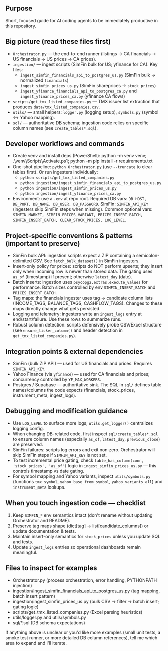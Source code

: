 ## Purpose
Short, focused guide for AI coding agents to be immediately productive in this repository.

## Big picture (read these files first)
- `Orchestrator.py` — the end-to-end runner (listings → CA financials → US financials → US prices → CA prices).
- `ingestion/` — ingest scripts (SimFin bulk for US; yfinance for CA). Key files:
  - `ingest_simfin_financials_api_to_postgres_us.py` (SimFin bulk → normalized `financials`)
  - `ingest_simfin_prices_us.py` (SimFin shareprices → `stock_prices`)
  - `ingest_yfinance_financials_api_to_postgres_ca.py` and `ingest_yfinance_prices_ca.py` (yfinance CA flows)
- `scripts/get_tmx_listed_companies.py` — TMX issuer list extraction that produces `data/tmx_listed_companies.csv`.
- `utils/` — small helpers: `logger.py` (logging setup), `symbols.py` (symbol ↔ Yahoo mapping).
- `sql/` — authoritative DB schema; ingestion code relies on specific column names (see `create_tables*.sql`).

## Developer workflows and commands
- Create venv and install deps (PowerShell):
  python -m venv venv; .\venv\Scripts\Activate.ps1; python -m pip install -r requirements.txt
- One-shot pipeline: `python Orchestrator.py` (use `--truncate` to clear tables first). Or run ingesters individually:
  - `python scripts/get_tmx_listed_companies.py`
  - `python ingestion/ingest_simfin_financials_api_to_postgres_us.py`
  - `python ingestion/ingest_simfin_prices_us.py`
  - `python ingestion/ingest_yfinance_prices_ca.py`
- Environment: use a `.env` at repo root. Required DB vars: `DB_HOST, DB_PORT, DB_NAME, DB_USER, DB_PASSWORD`.
  SimFin: `SIMFIN_API_KEY` (ingesters skip SimFin steps when missing). Common optional vars: `SIMFIN_MARKET, SIMFIN_PRICES_VARIANT, PRICES_INSERT_BATCH, SIMFIN_INSERT_BATCH, CLEAR_STOCK_PRICES, LOG_LEVEL`.

## Project-specific conventions & patterns (important to preserve)
- SimFin bulk API: ingestion scripts expect a ZIP containing a semicolon-delimited CSV. See `fetch_bulk_dataset()` in SimFin ingesters.
- Insert-only policy for prices: scripts do NOT perform upserts; they insert only when incoming row is newer than stored data. The gating uses `as_of` (timestamp) if present; otherwise `latest_day` (date).
- Batch inserts: ingestion uses `psycopg2.extras.execute_values` for performance. Batch sizes controlled by env `SIMFIN_INSERT_BATCH` and `PRICES_INSERT_BATCH`.
- Tag maps: the financials ingester uses tag → candidate column lists (INCOME_TAGS, BALANCE_TAGS, CASHFLOW_TAGS). Changes to these maps directly change what gets persisted.
- Logging and telemetry: ingesters write an `ingest_logs` entry at end/start/failure. Use these rows to summarize runs.
- Robust column detection: scripts defensively probe CSV/Excel structure (see `ensure_ticker_column()` and header detection in `get_tmx_listed_companies.py`).

## Integration points & external dependencies
- SimFin (bulk ZIP API) — used for US financials and prices. Requires `SIMFIN_API_KEY`.
- Yahoo Finance (via `yfinance`) — used for CA financials and prices; concurrency controlled by `YF_MAX_WORKERS`.
- Postgres / Supabase — authoritative sink. The SQL in `sql/` defines table names/columns the code expects (financials, stock_prices, instrument_meta, ingest_logs).

## Debugging and modification guidance
- Use `LOG_LEVEL` to surface more logs; `utils.get_logger()` centralizes logging config.
- When changing DB-related code, first inspect `sql/create_tables*.sql` to ensure column names (especially `as_of`, `latest_day`, `previous_close`) are preserved.
- SimFin failures: scripts log errors and exit non‑zero. Orchestrator will skip SimFin steps if `SIMFIN_API_KEY` is not set.
- To test incremental price gating, check `table_has_column(conn, 'stock_prices', 'as_of')` logic in `ingest_simfin_prices_us.py` — this controls timestamp vs date gating.
- For symbol mapping and Yahoo variants, inspect `utils/symbols.py` (functions `tmx_symbol`, `yahoo_base_from_symbol`, `yahoo_variants_all`) and `instrument_meta` lookups.

## When you touch ingestion code — checklist
1. Keep `SIMFIN_*` env semantics intact (don't rename without updating Orchestrator and README).
2. Preserve tag maps shape (dict[tag] -> list[candidate_columns]) or update documentation & tests.
3. Maintain insert-only semantics for `stock_prices` unless you update SQL and tests.
4. Update `ingest_logs` entries so operational dashboards remain meaningful.

## Files to inspect for examples
- Orchestrator.py (process orchestration, error handling, PYTHONPATH injection)
- ingestion/ingest_simfin_financials_api_to_postgres_us.py (tag mapping, batch insert pattern)
- ingestion/ingest_simfin_prices_us.py (bulk CSV -> filter -> batch insert; gating logic)
- scripts/get_tmx_listed_companies.py (Excel parsing heuristics)
- utils/logger.py and utils/symbols.py
- sql/*.sql (DB schema expectations)

If anything above is unclear or you'd like more examples (small unit tests, a smoke test runner, or more detailed DB column references), tell me which area to expand and I'll iterate.
